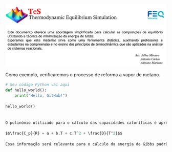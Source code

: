![Logo do TeS](imgs/TeS_img.png "Logo do TeS com descrição")

Como exemplo, verificaremos o processo de reforma a vapor de metano.

```python
# Seu código Python vai aqui
def hello_world():
    print("Hello, GitHub!")

hello_world()


O polinômio utilizado para o cálculo das capacidades caloríficas é apresentado abaixo:

$$\frac{C_p}{R} = a + b.T + c.T^2 + \frac{D}{T^2}$$

Essa informação será relevante para o cálculo da energia de Gibbs padrão de formação em função da temperatura.
